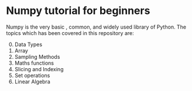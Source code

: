 # Numpy tutorial for beginners
Numpy is the very basic , common, and widely used library of Python.
The topics which has been covered in this repository are:

0. Data Types
1. Array
2. Sampling Methods
3. Maths functions
4. Slicing and Indexing
5. Set operations
6. Linear Algebra
